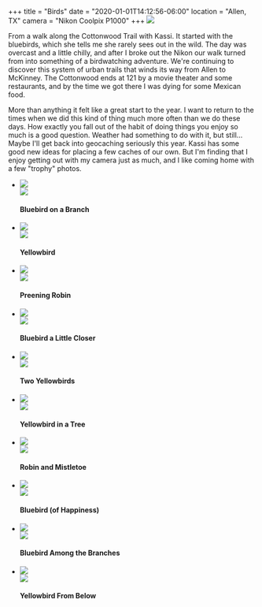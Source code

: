 +++
title = "Birds"
date = "2020-01-01T14:12:56-06:00"
location = "Allen, TX"
camera = "Nikon Coolpix P1000"
+++
<img src="https://live.staticflickr.com/65535/49312790956_d41171ec7d_o.jpg">
<!--more-->
From a walk along the Cottonwood Trail with Kassi. It started with the bluebirds, which she tells me she rarely sees out in the wild. The day was overcast and a little chilly, and after I broke out the Nikon our walk turned from into something of a birdwatching adventure. We're continuing to discover this system of urban trails that winds its way from Allen to McKinney. The Cottonwood ends at 121 by a movie theater and some restaurants, and by the time we got there I was dying for some Mexican food. 

More than anything it felt like a great start to the year. I want to return to the times when we did this kind of thing much more often than we do these days. How exactly you fall out of the habit of doing things you enjoy so much is a good question. Weather had something to do with it, but still… Maybe I'll get back into geocaching seriously this year. Kassi has some good new ideas for placing a few caches of our own. But I'm finding that I enjoy getting out with my camera just as much, and I like coming home with a few "trophy" photos.

<div class="container-fluid">
<div class="demo-gallery dark mrb35">
	<ul id="lightgallery" class="list-unstyled row">
		<li data-sub-html="<h4>Bluebird on a Branch</h4><p></p>" data-src="https://live.staticflickr.com/65535/49312290393_b6efdab739_o.jpg" class="col-xs-6 col-sm-4 col-md-3">
			<a href><img class="img-responsive" src="https://live.staticflickr.com/65535/49312290393_5ea9602430.jpg"><div class="demo-gallery-poster"><img src="/img/zoom.png"></div></a><div class="wp-caption-text"><h4>Bluebird on a Branch</h4><p></p></div></li>
		<li data-sub-html="<h4>Yellowbird</h4><p></p>" data-src="https://live.staticflickr.com/65535/49312294438_3d6e20d09f_o.jpg" class="col-xs-6 col-sm-4 col-md-3">
			<a href><img class="img-responsive" src="https://live.staticflickr.com/65535/49312294438_ab9220fb6c.jpg"><div class="demo-gallery-poster"><img src="/img/zoom.png"></div></a><div class="wp-caption-text"><h4>Yellowbird</h4><p></p></div></li>
		<li data-sub-html="<h4>Preening Robin</h4><p></p>" data-src="https://live.staticflickr.com/65535/49312790956_d41171ec7d_o.jpg" class="col-xs-6 col-sm-4 col-md-3">
			<a href><img class="img-responsive" src="https://live.staticflickr.com/65535/49312790956_1af7ee6758.jpg"><div class="demo-gallery-poster"><img src="/img/zoom.png"></div></a><div class="wp-caption-text"><h4>Preening Robin</h4><p></p></div></li>
		<li data-sub-html="<h4>Bluebird a Little Closer</h4><p></p>" data-src="https://live.staticflickr.com/65535/49312294168_0ecb9cd50c_o.jpg" class="col-xs-6 col-sm-4 col-md-3">
			<a href><img class="img-responsive" src="https://live.staticflickr.com/65535/49312294168_d32c51d1ec.jpg"><div class="demo-gallery-poster"><img src="/img/zoom.png"></div></a><div class="wp-caption-text"><h4>Bluebird a Little Closer</h4><p></p></div></li>
		<li data-sub-html="<h4>Two Yellowbirds</h4><p></p>" data-src="https://live.staticflickr.com/65535/49312788921_350bbe0479_o.jpg" class="col-xs-6 col-sm-4 col-md-3">
			<a href><img class="img-responsive" src="https://live.staticflickr.com/65535/49312788921_9d2f19bd40.jpg"><div class="demo-gallery-poster"><img src="/img/zoom.png"></div></a><div class="wp-caption-text"><h4>Two Yellowbirds</h4><p></p></div></li>
		<li data-sub-html="<h4>Yellowbird in a Tree</h4><p></p>" data-src="https://live.staticflickr.com/65535/49312790371_6daf940c6e_o.jpg" class="col-xs-6 col-sm-4 col-md-3">
			<a href><img class="img-responsive" src="https://live.staticflickr.com/65535/49312790371_e4377480c0.jpg"><div class="demo-gallery-poster"><img src="/img/zoom.png"></div></a><div class="wp-caption-text"><h4>Yellowbird in a Tree</h4><p></p></div></li>
		<li data-sub-html="<h4>Robin and Mistletoe</h4><p></p>" data-src="https://live.staticflickr.com/65535/49312998652_57876d776d_o.jpg" class="col-xs-6 col-sm-4 col-md-3">
			<a href><img class="img-responsive" src="https://live.staticflickr.com/65535/49312998652_7f4121dbf2.jpg"><div class="demo-gallery-poster"><img src="/img/zoom.png"></div></a><div class="wp-caption-text"><h4>Robin and Mistletoe</h4><p></p></div></li>
		<li data-sub-html="<h4>Bluebird (of Happiness)</h4><p></p>" data-src="https://live.staticflickr.com/65535/49312289748_285c8d012a_o.jpg" class="col-xs-6 col-sm-4 col-md-3">
			<a href><img class="img-responsive" src="https://live.staticflickr.com/65535/49312289748_44e894f20a.jpg"><div class="demo-gallery-poster"><img src="/img/zoom.png"></div></a><div class="wp-caption-text"><h4>Bluebird (of Happiness)</h4><p></p></div></li>
		<li data-sub-html="<h4>Bluebird Among the Branches</h4><p></p>" data-src="https://live.staticflickr.com/65535/49312792186_24a15c0eb2_o.jpg" class="col-xs-6 col-sm-4 col-md-3">
			<a href><img class="img-responsive" src="https://live.staticflickr.com/65535/49312792186_f44661faf7.jpg"><div class="demo-gallery-poster"><img src="/img/zoom.png"></div></a><div class="wp-caption-text"><h4>Bluebird Among the Branches</h4><p></p></div></li>
		<li data-sub-html="<h4>Yellowbird From Below</h4><p></p>" data-src="https://live.staticflickr.com/65535/49312291878_db5101d617_o.jpg" class="col-xs-6 col-sm-4 col-md-3">
			<a href><img class="img-responsive" src="https://live.staticflickr.com/65535/49312291878_c258ebddc3.jpg"><div class="demo-gallery-poster"><img src="/img/zoom.png"></div></a><div class="wp-caption-text"><h4>Yellowbird From Below</h4><p></p></div></li>
	</ul>
</div>
</div>
